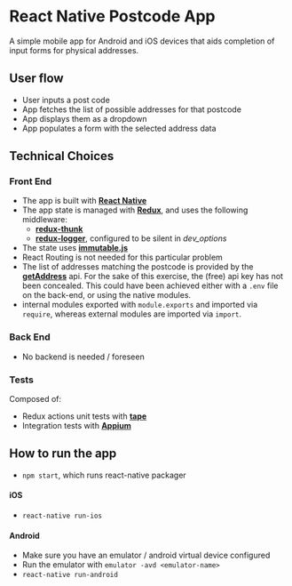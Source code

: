 # React Native Postcode App
A simple mobile app for Android and iOS devices that aids completion of input forms for physical addresses.

## User flow
- User inputs a post code
- App fetches the list of possible addresses for that postcode
- App displays them as a dropdown
- App populates a form with the selected address data

## Technical Choices

### Front End
- The app is built with **[React Native](https://facebook.github.io/react-native/)**
- The app state is managed with **[Redux](https://redux.js.org)**, and uses the following middleware:
  - **[redux-thunk](https://github.com/gaearon/redux-thunk)**
  - **[redux-logger](https://github.com/evgenyrodionov/redux-logger)**, configured to be silent in *dev_options*
- The state uses **[immutable.js](https://facebook.github.io/immutable-js/)**
- React Routing is not needed for this particular problem
- The list of addresses matching the postcode is provided by the **[getAddress](https://getaddress.io/)** api. For the sake of this exercise,  the (free) api key has not been concealed. This could have been achieved either with a ```.env``` file on the back-end, or using the native modules.
- internal modules exported with ```module.exports``` and imported via ```require```, whereas external modules are imported via ```import```.

### Back End
- No backend is needed / foreseen

### Tests
Composed of:
- Redux actions unit tests with **[tape](https://github.com/substack/tape)**
- Integration tests with **[Appium](appium.io)**

## How to run the app
- ```npm start```, which runs react-native packager

#### iOS
- ```react-native run-ios```

#### Android
- Make sure you have an emulator / android virtual device configured
- Run the emulator with ```emulator -avd <emulator-name>```
- ```react-native run-android```
